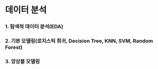 # 데이터 분석

### 1. 탐색적 데이터 분석(EDA)

### 2. 기본 모델링(로지스틱 회귀, Decision Tree, KNN, SVM, Random Forest)

### 3. 앙상블 모델링 

